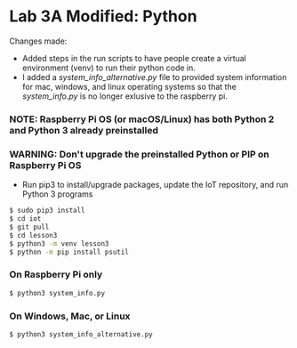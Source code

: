# Lab 3A Modified: Python 
Changes made:
* Added steps in the run scripts to have people create a virtual environment (venv) to run their python code in.
* I added a *system_info_alternative.py* file to provided system information for mac, windows, and linux operating systems so that the *system_info.py* is no longer exlusive to the raspberry pi.

### NOTE: Raspberry Pi OS (or macOS/Linux) has both Python 2 and Python 3 already preinstalled
### WARNING: Don't upgrade the preinstalled Python or PIP on Raspberry Pi OS
* Run pip3 to install/upgrade packages, update the IoT repository, and run Python 3 programs
```sh
$ sudo pip3 install 
$ cd iot
$ git pull
$ cd lesson3
$ python3 -m venv lesson3
$ python -m pip install psutil
```
### On Raspberry Pi only
```sh
$ python3 system_info.py
```

### On Windows, Mac, or Linux
```sh
$ python3 system_info_alternative.py
```